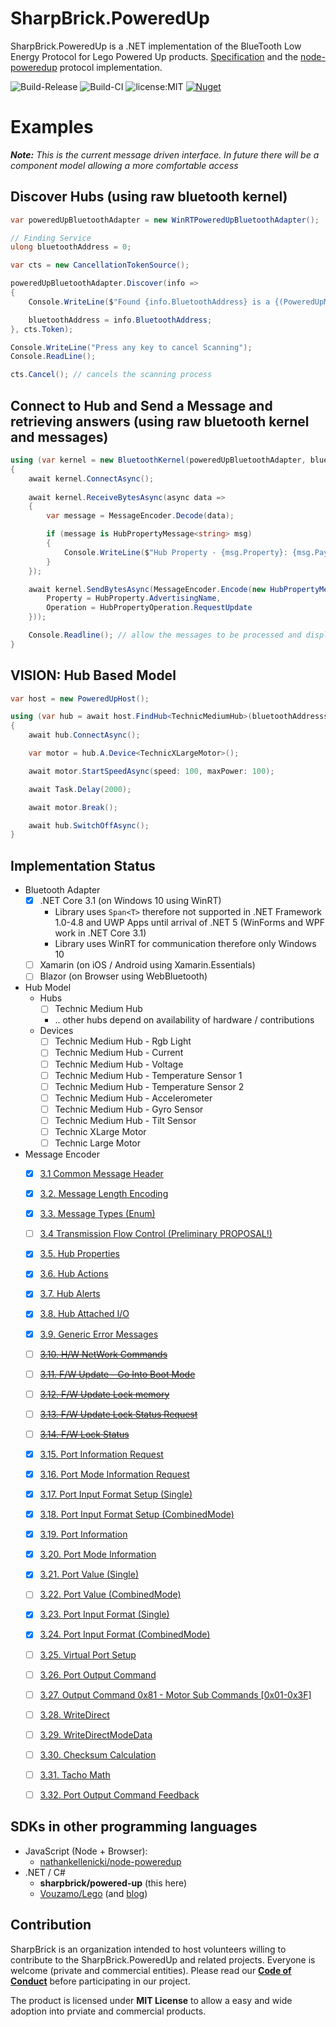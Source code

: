 # SharpBrick.PoweredUp

SharpBrick.PoweredUp is a .NET implementation of the BlueTooth Low Energy Protocol for Lego Powered Up products. [Specification](https://lego.github.io/lego-ble-wireless-protocol-docs/) and the [node-poweredup](https://github.com/nathankellenicki/node-poweredup) protocol implementation.

![Build-Release](https://github.com/sharpbrick/powered-up/workflows/Build-Release/badge.svg)
![Build-CI](https://github.com/sharpbrick/powered-up/workflows/Build-CI/badge.svg)
![license:MIT](https://img.shields.io/github/license/sharpbrick/powered-up?style=flat-square)
[![Nuget](https://img.shields.io/nuget/v/SharpBrick.PoweredUp?style=flat-square)](https://www.nuget.org/packages/SharpBrick.PoweredUp/)


# Examples

***Note:** This is the current message driven interface. In future there will be a component model allowing a more comfortable access*

## Discover Hubs (using raw bluetooth kernel)

````csharp
var poweredUpBluetoothAdapter = new WinRTPoweredUpBluetoothAdapter();

// Finding Service
ulong bluetoothAddress = 0;

var cts = new CancellationTokenSource();

poweredUpBluetoothAdapter.Discover(info =>
{
    Console.WriteLine($"Found {info.BluetoothAddress} is a {(PoweredUpManufacturerDataConstants)info.ManufacturerData[1]}");

    bluetoothAddress = info.BluetoothAddress;
}, cts.Token);

Console.WriteLine("Press any key to cancel Scanning");
Console.ReadLine();

cts.Cancel(); // cancels the scanning process
````

## Connect to Hub and Send a Message and retrieving answers (using raw bluetooth kernel and messages)

````csharp
using (var kernel = new BluetoothKernel(poweredUpBluetoothAdapter, bluetoothAddress, loggerFactory.CreateLogger<BluetoothKernel>()))
{
    await kernel.ConnectAsync();
    
    await kernel.ReceiveBytesAsync(async data =>
    {
        var message = MessageEncoder.Decode(data);

        if (message is HubPropertyMessage<string> msg)
        {
            Console.WriteLine($"Hub Property - {msg.Property}: {msg.Payload}");
        }
    });

    await kernel.SendBytesAsync(MessageEncoder.Encode(new HubPropertyMessage() { 
        Property = HubProperty.AdvertisingName, 
        Operation = HubPropertyOperation.RequestUpdate
    }));

    Console.Readline(); // allow the messages to be processed and displayed.
}
````

## VISION: Hub Based Model

````csharp
var host = new PoweredUpHost();

using (var hub = await host.FindHub<TechnicMediumHub>(bluetoothAddresss: 1234))
{
    await hub.ConnectAsync();

    var motor = hub.A.Device<TechnicXLargeMotor>();

    await motor.StartSpeedAsync(speed: 100, maxPower: 100);

    await Task.Delay(2000);

    await motor.Break();

    await hub.SwitchOffAsync();
}
````

## Implementation Status

- Bluetooth Adapter
  - [X] .NET Core 3.1 (on Windows 10 using WinRT)
    - Library uses `Span<T>` therefore not supported in .NET Framework 1.0-4.8 and UWP Apps until arrival of .NET 5 (WinForms and WPF work in .NET Core 3.1)
    - Library uses WinRT for communication therefore only Windows 10
  - [ ] Xamarin (on iOS / Android using Xamarin.Essentials)
  - [ ] Blazor (on Browser using WebBluetooth)
- Hub Model
  - Hubs
    - [ ] Technic Medium Hub
    - .. other hubs depend on availability of hardware / contributions
  - Devices
    - [ ] Technic Medium Hub - Rgb Light
    - [ ] Technic Medium Hub - Current
    - [ ] Technic Medium Hub - Voltage
    - [ ] Technic Medium Hub - Temperature Sensor 1
    - [ ] Technic Medium Hub - Temperature Sensor 2
    - [ ] Technic Medium Hub - Accelerometer
    - [ ] Technic Medium Hub - Gyro Sensor
    - [ ] Technic Medium Hub - Tilt Sensor
    - [ ] Technic XLarge Motor
    - [ ] Technic Large Motor
- Message Encoder
  - [X] [3.1 Common Message Header](https://lego.github.io/lego-ble-wireless-protocol-docs/index.html#common-message-header)
  - [X] [3.2. Message Length Encoding](https://lego.github.io/lego-ble-wireless-protocol-docs/index.html#message-length-encoding)
  - [X] [3.3. Message Types (Enum)](https://lego.github.io/lego-ble-wireless-protocol-docs/index.html#message-types)
  - [ ] [3.4 Transmission Flow Control (Preliminary PROPOSAL!)](https://lego.github.io/lego-ble-wireless-protocol-docs/index.html#transmission-flow-control-preliminary-proposal)
  - [X] [3.5. Hub Properties](https://lego.github.io/lego-ble-wireless-protocol-docs/index.html#hub-properties)
  - [X] [3.6. Hub Actions](https://lego.github.io/lego-ble-wireless-protocol-docs/index.html#hub-actions)
  - [X] [3.7. Hub Alerts](https://lego.github.io/lego-ble-wireless-protocol-docs/index.html#hub-alerts)
  - [X] [3.8. Hub Attached I/O](https://lego.github.io/lego-ble-wireless-protocol-docs/index.html#hub-attached-i-o)
  - [X] [3.9. Generic Error Messages](https://lego.github.io/lego-ble-wireless-protocol-docs/index.html#generic-error-messages)
  - [ ] ~~[3.10. H/W NetWork Commands](https://lego.github.io/lego-ble-wireless-protocol-docs/index.html#h-w-network-commands)~~
  - [ ] ~~[3.11. F/W Update - Go Into Boot Mode](https://lego.github.io/lego-ble-wireless-protocol-docs/index.html#f-w-update-go-into-boot-mode)~~
  - [ ] ~~[3.12. F/W Update Lock memory](https://lego.github.io/lego-ble-wireless-protocol-docs/index.html#f-w-update-lock-memory)~~
  - [ ] ~~[3.13. F/W Update Lock Status Request](https://lego.github.io/lego-ble-wireless-protocol-docs/index.html#f-w-update-lock-status-request)~~
  - [ ] ~~[3.14. F/W Lock Status](https://lego.github.io/lego-ble-wireless-protocol-docs/index.html#f-w-lock-status)~~
  - [X] [3.15. Port Information Request](https://lego.github.io/lego-ble-wireless-protocol-docs/index.html#port-information-request)
  - [X] [3.16. Port Mode Information Request](https://lego.github.io/lego-ble-wireless-protocol-docs/index.html#port-mode-information-request)
  - [X] [3.17. Port Input Format Setup (Single)](https://lego.github.io/lego-ble-wireless-protocol-docs/index.html#port-input-format-setup-single)
  - [X] [3.18. Port Input Format Setup (CombinedMode)](https://lego.github.io/lego-ble-wireless-protocol-docs/index.html#port-input-format-setup-combinedmode)
  - [X] [3.19. Port Information](https://lego.github.io/lego-ble-wireless-protocol-docs/index.html#port-information)
  - [X] [3.20. Port Mode Information](https://lego.github.io/lego-ble-wireless-protocol-docs/index.html#port-mode-information)
  - [X] [3.21. Port Value (Single)](https://lego.github.io/lego-ble-wireless-protocol-docs/index.html#port-value-single)
  - [ ] [3.22. Port Value (CombinedMode)](https://lego.github.io/lego-ble-wireless-protocol-docs/index.html#port-value-combinedmode)
  - [X] [3.23. Port Input Format (Single)](https://lego.github.io/lego-ble-wireless-protocol-docs/index.html#port-input-format-single)
  - [X] [3.24. Port Input Format (CombinedMode)](https://lego.github.io/lego-ble-wireless-protocol-docs/index.html#port-input-format-combinedmode)
  - [ ] [3.25. Virtual Port Setup](https://lego.github.io/lego-ble-wireless-protocol-docs/index.html#virtual-port-setup)
  - [ ] [3.26. Port Output Command](https://lego.github.io/lego-ble-wireless-protocol-docs/index.html#port-output-command)
  - [ ] [3.27. Output Command 0x81 - Motor Sub Commands [0x01-0x3F]](https://lego.github.io/lego-ble-wireless-protocol-docs/index.html#output-command-0x81-motor-sub-commands-0x01-0x3f)
  - [ ] [3.28. WriteDirect](https://lego.github.io/lego-ble-wireless-protocol-docs/index.html#writedirect)
  - [ ] [3.29. WriteDirectModeData](https://lego.github.io/lego-ble-wireless-protocol-docs/index.html#writedirectmodedata)
  - [ ] [3.30. Checksum Calculation](https://lego.github.io/lego-ble-wireless-protocol-docs/index.html#checksum-calculation)
  - [ ] [3.31. Tacho Math](https://lego.github.io/lego-ble-wireless-protocol-docs/index.html#tacho-math)
  - [ ] [3.32. Port Output Command Feedback](https://lego.github.io/lego-ble-wireless-protocol-docs/index.html#port-output-command-feedback)



## SDKs in other programming languages

- JavaScript (Node + Browser): 
  - [nathankellenicki/node-poweredup](https://github.com/nathankellenicki/node-poweredup)
- .NET / C#
  - **sharpbrick/powered-up** (this here)
  - [Vouzamo/Lego](https://github.com/Vouzamo/Lego) (and [blog](https://vouzamo.wordpress.com/2020/04/21/lego-c-sdk-enhancements-challenges/))

## Contribution

SharpBrick is an organization intended to host volunteers willing to contribute to the SharpBrick.PoweredUp and related projects. Everyone is welcome (private and commercial entities). Please read our **[Code of Conduct](CODE_OF_CONDUCT.md)** before participating in our project.

The product is licensed under **MIT License** to allow a easy and wide adoption into prviate and commercial products.
